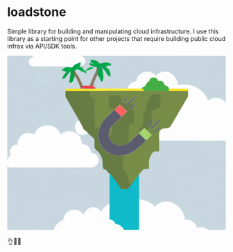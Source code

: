 # loadstone
Simple library for building and manipulating cloud infrastructure.  I use this library as a starting point for other projects that require building public cloud infrax via API/SDK tools.

![logo](island.jpg)

👌🐱‍🐉

